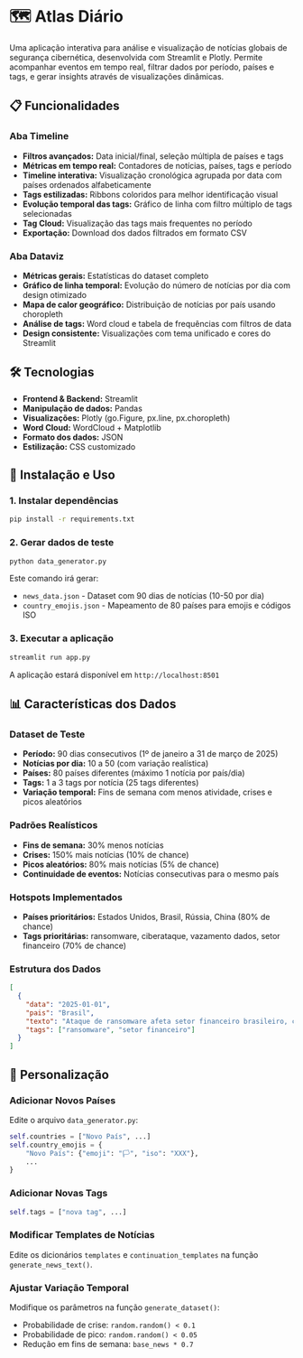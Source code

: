 # 🗺️ Atlas Diário

Uma aplicação interativa para análise e visualização de notícias globais de segurança cibernética, desenvolvida com Streamlit e Plotly. Permite acompanhar eventos em tempo real, filtrar dados por período, países e tags, e gerar insights através de visualizações dinâmicas.

## 📋 Funcionalidades

### Aba Timeline
- **Filtros avançados:** Data inicial/final, seleção múltipla de países e tags
- **Métricas em tempo real:** Contadores de notícias, países, tags e período
- **Timeline interativa:** Visualização cronológica agrupada por data com países ordenados alfabeticamente
- **Tags estilizadas:** Ribbons coloridos para melhor identificação visual
- **Evolução temporal das tags:** Gráfico de linha com filtro múltiplo de tags selecionadas
- **Tag Cloud:** Visualização das tags mais frequentes no período
- **Exportação:** Download dos dados filtrados em formato CSV

### Aba Dataviz
- **Métricas gerais:** Estatísticas do dataset completo
- **Gráfico de linha temporal:** Evolução do número de notícias por dia com design otimizado
- **Mapa de calor geográfico:** Distribuição de notícias por país usando choropleth
- **Análise de tags:** Word cloud e tabela de frequências com filtros de data
- **Design consistente:** Visualizações com tema unificado e cores do Streamlit

## 🛠️ Tecnologias

- **Frontend & Backend:** Streamlit
- **Manipulação de dados:** Pandas
- **Visualizações:** Plotly (go.Figure, px.line, px.choropleth)
- **Word Cloud:** WordCloud + Matplotlib
- **Formato dos dados:** JSON
- **Estilização:** CSS customizado

## 🚀 Instalação e Uso

### 1. Instalar dependências
```bash
pip install -r requirements.txt
```

### 2. Gerar dados de teste
```bash
python data_generator.py
```

Este comando irá gerar:
- `news_data.json` - Dataset com 90 dias de notícias (10-50 por dia)
- `country_emojis.json` - Mapeamento de 80 países para emojis e códigos ISO

### 3. Executar a aplicação
```bash
streamlit run app.py
```

A aplicação estará disponível em `http://localhost:8501`

## 📊 Características dos Dados

### Dataset de Teste
- **Período:** 90 dias consecutivos (1º de janeiro a 31 de março de 2025)
- **Notícias por dia:** 10 a 50 (com variação realística)
- **Países:** 80 países diferentes (máximo 1 notícia por país/dia)
- **Tags:** 1 a 3 tags por notícia (25 tags diferentes)
- **Variação temporal:** Fins de semana com menos atividade, crises e picos aleatórios

### Padrões Realísticos
- **Fins de semana:** 30% menos notícias
- **Crises:** 150% mais notícias (10% de chance)
- **Picos aleatórios:** 80% mais notícias (5% de chance)
- **Continuidade de eventos:** Notícias consecutivas para o mesmo país

### Hotspots Implementados
- **Países prioritários:** Estados Unidos, Brasil, Rússia, China (80% de chance)
- **Tags prioritárias:** ransomware, ciberataque, vazamento dados, setor financeiro (70% de chance)

### Estrutura dos Dados
```json
[
  {
    "data": "2025-01-01",
    "pais": "Brasil",
    "texto": "Ataque de ransomware afeta setor financeiro brasileiro, causando interrupção em serviços bancários.",
    "tags": ["ransomware", "setor financeiro"]
  }
]
```



## 🔧 Personalização

### Adicionar Novos Países
Edite o arquivo `data_generator.py`:
```python
self.countries = ["Novo País", ...]
self.country_emojis = {
    "Novo País": {"emoji": "🏳️", "iso": "XXX"},
    ...
}
```

### Adicionar Novas Tags
```python
self.tags = ["nova tag", ...]
```

### Modificar Templates de Notícias
Edite os dicionários `templates` e `continuation_templates` na função `generate_news_text()`.

### Ajustar Variação Temporal
Modifique os parâmetros na função `generate_dataset()`:
- Probabilidade de crise: `random.random() < 0.1`
- Probabilidade de pico: `random.random() < 0.05`
- Redução em fins de semana: `base_news * 0.7`
